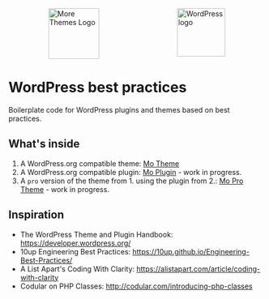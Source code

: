 <div style="width:100%;display:flex;justify-content:space-around;alig-items:center;">
<img align="right" src="https://morethemes.baby/wp-content/uploads/2018/02/morethemesbaby-logo-transparent.png" title="More Themes Logo" width="100" height="100">
<img align="right" src="https://s.w.org/style/images/about/WordPress-logotype-simplified.png" title="WordPress logo" width="95" height="95">
</div>

# WordPress best practices

Boilerplate code for WordPress plugins and themes based on best practices.

## What's inside

1. A WordPress.org compatible theme: [Mo Theme](wp-content/themes/mo-theme)
2. A WordPress.org compatible plugin: [Mo Plugin](wp-content/themes/mo-plugin) - work in progress.
3. A `pro` version of the theme from 1. using the plugin from 2.: [Mo Pro Theme](wp-content/themes/mo-pro-theme) - work in progress.


## Inspiration

* The WordPress Theme and Plugin Handbook: https://developer.wordpress.org/
* 10up Engineering Best Practices: https://10up.github.io/Engineering-Best-Practices/
* A List Apart's Coding With Clarity: https://alistapart.com/article/coding-with-clarity
* Codular on PHP Classes: http://codular.com/introducing-php-classes
